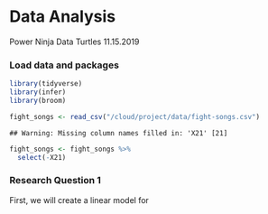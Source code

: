 Data Analysis
================
Power Ninja Data Turtles
11.15.2019

### Load data and packages

``` r
library(tidyverse)
library(infer)
library(broom)

fight_songs <- read_csv("/cloud/project/data/fight-songs.csv")
```

    ## Warning: Missing column names filled in: 'X21' [21]

``` r
fight_songs <- fight_songs %>%
  select(-X21)
```

### Research Question 1

First, we will create a linear model for
